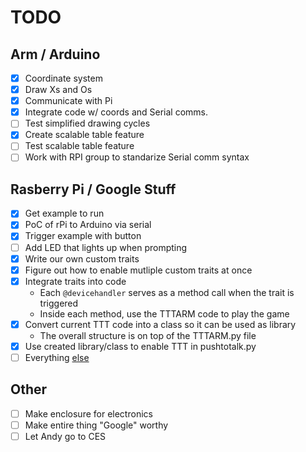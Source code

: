 # TODO
## Arm / Arduino
- [X] Coordinate system
- [X] Draw Xs and Os
- [X] Communicate with Pi
- [X] Integrate code w/ coords and Serial comms.
- [ ] Test simplified drawing cycles
- [X] Create scalable table feature
- [ ] Test scalable table feature
- [ ] Work with RPI group to standarize Serial comm syntax

## Rasberry Pi / Google Stuff
- [x] Get example to run
- [x] PoC of rPi to Arduino via serial
- [x] Trigger example with button
- [ ] Add LED that lights up when prompting
- [x] Write our own custom traits
- [x] Figure out how to enable mutliple custom traits at once
- [x] Integrate traits into code
  - Each `@devicehandler` serves as a method call when the trait is triggered
  - Inside each method, use the TTTARM code to play the game
- [x] Convert current TTT code into a class so it can be used as library
  - The overall structure is on top of the TTTARM.py file
- [x] Use created library/class to enable TTT in pushtotalk.py
- [ ] Everything [else](https://imgur.com/gallery/RadSf)

## Other
- [ ] Make enclosure for electronics
- [ ] Make entire thing "Google" worthy
- [ ] Let Andy go to CES
